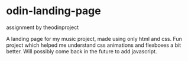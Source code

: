# odin-landing-page
assignment by theodinproject

A landing page for my music project, made using only html and css. Fun project which helped me understand css animations and flexboxes a bit better. Will possibly come back in the future to add javascript.